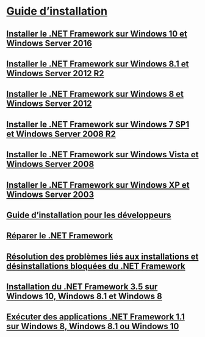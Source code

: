 # [Guide d’installation](index.md)
## [Installer le .NET Framework sur Windows 10 et Windows Server 2016](on-windows-10.md)
## [Installer le .NET Framework sur Windows 8.1 et Windows Server 2012 R2](on-windows-8-1.md)
## [Installer le .NET Framework sur Windows 8 et Windows Server 2012](on-windows-8.md)
## [Installer le .NET Framework sur Windows 7 SP1 et Windows Server 2008 R2](on-windows-7.md)
## [Installer le .NET Framework sur Windows Vista et Windows Server 2008](on-windows-vista.md)
## [Installer le .NET Framework sur Windows XP et Windows Server 2003](on-windows-xp.md)
## [Guide d’installation pour les développeurs](guide-for-developers.md)
## [Réparer le .NET Framework](repair.md)
## [Résolution des problèmes liés aux installations et désinstallations bloquées du .NET Framework](troubleshoot-blocked-installations-and-uninstallations.md)
## [Installation du .NET Framework 3.5 sur Windows 10, Windows 8.1 et Windows 8](dotnet-35-windows-10.md)
## [Exécuter des applications .NET Framework 1.1 sur Windows 8, Windows 8.1 ou Windows 10](run-net-framework-1-1-apps.md)
